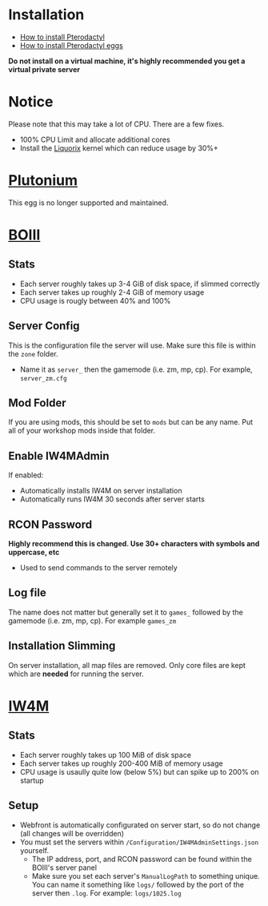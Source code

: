 # Installation

- [How to install Pterodactyl](https://www.youtube.com/watch?v=E2hEork-DYc)
- [How to install Pterodactyl eggs](https://youtu.be/qcfM3_99kNs?t=95)

**Do not install on a virtual machine, it's highly recommended you get a virtual private server**

# Notice

Please note that this may take a lot of CPU. There are a few fixes.
- 100% CPU Limit and allocate additional cores
- Install the [Liquorix](https://liquorix.net/#install) kernel which can reduce usage by 30%+
  
# [Plutonium](games/egg-plutonium.json)

This egg is no longer supported and maintained.

# [BOIII](games/egg-boiii.json)

## Stats

- Each server roughly takes up 3-4 GiB of disk space, if slimmed correctly
- Each server takes up roughly 2-4 GiB of memory usage
- CPU usage is rougly between 40% and 100%
  
## Server Config

This is the configuration file the server will use. Make sure this file is within the `zone` folder.
- Name it as `server_` then the gamemode (i.e. zm, mp, cp). For example, `server_zm.cfg`

## Mod Folder

If you are using mods, this should be set to `mods` but can be any name. Put all of your workshop mods inside that folder.

## Enable IW4MAdmin

If enabled:
- Automatically installs IW4M on server installation
- Automatically runs IW4M 30 seconds after server starts

## RCON Password

**Highly recommend this is changed. Use 30+ characters with symbols and uppercase, etc**

- Used to send commands to the server remotely

## Log file

The name does not matter but generally set it to `games_` followed by the gamemode (i.e. zm, mp, cp). For example `games_zm`

## Installation Slimming

On server installation, all map files are removed. Only core files are kept which are **needed** for running the server.

# [IW4M](misc/egg-iw4madmin.json)

## Stats

- Each server roughly takes up 100 MiB of disk space
- Each server takes up roughly 200-400 MiB of memory usage
- CPU usage is usaully quite low (below 5%) but can spike up to 200% on startup

## Setup
- Webfront is automatically configurated on server start, so do not change (all changes will be overridden)
- You must set the servers within `/Configuration/IW4MAdminSettings.json` yourself. 
  - The IP address, port, and RCON password can be found within the BOIII's server panel
  - Make sure you set each server's `ManualLogPath` to something unique. You can name it something like `logs/` followed by the port of the server then `.log`. For example: `logs/1025.log`